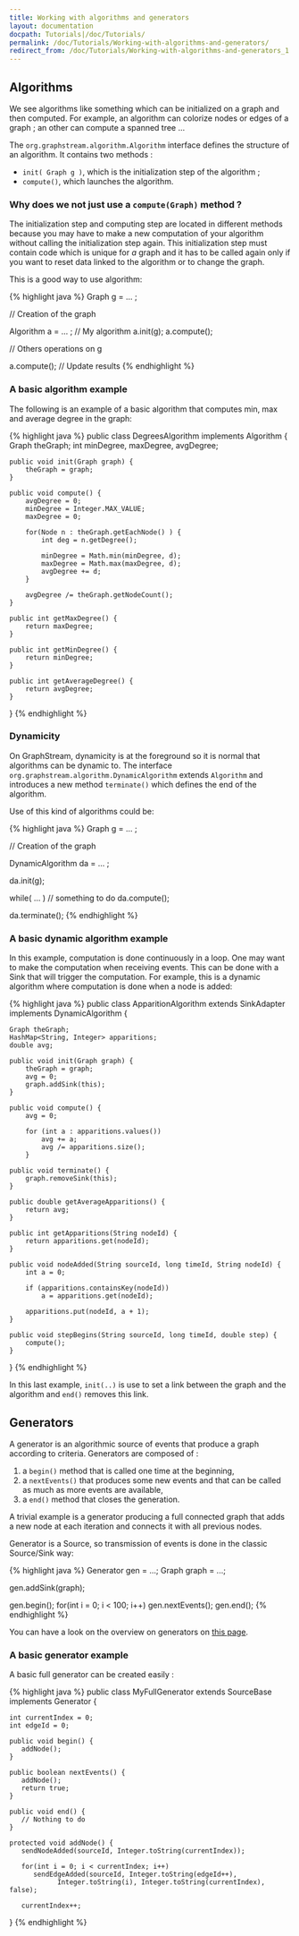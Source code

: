 ```yaml
---
title: Working with algorithms and generators
layout: documentation
docpath: Tutorials|/doc/Tutorials/
permalink: /doc/Tutorials/Working-with-algorithms-and-generators/
redirect_from: /doc/Tutorials/Working-with-algorithms-and-generators_1.0/
---
```


## Algorithms

We see algorithms like something which can be initialized on a graph and then
computed. For example, an algorithm can colorize nodes or edges of a graph ; an
other can compute a spanned tree ...

The ``org.graphstream.algorithm.Algorithm`` interface defines the structure of
an algorithm. It contains two methods :

* ``init( Graph g )``, which is the initialization step of the algorithm ;
* ``compute()``, which launches the algorithm.

### Why does we not just use a ``compute(Graph)`` method ?

The initialization step and computing step are located in different methods
because you may have to make a new computation of your algorithm without 
calling the initialization step again. This initialization step must contain code
which is unique for *a* graph and it has to be called again only if you want to reset
data linked to the algorithm or to change the graph.

This is a good way to use algorithm:

{% highlight java %}
 Graph g = ... ;

 // Creation of the graph

 Algorithm a = ... ; // My algorithm
 a.init(g);
 a.compute();

 // Others operations on g

 a.compute(); // Update results
{% endhighlight %}

### A basic algorithm example

The following is an example of a basic algorithm that computes min,
max and average degree in the graph:

{% highlight java %}
 public class DegreesAlgorithm implements Algorithm {
    Graph theGraph;
    int minDegree, maxDegree, avgDegree;
  
    public void init(Graph graph) {
        theGraph = graph; 
    }
  
    public void compute() {
        avgDegree = 0;
        minDegree = Integer.MAX_VALUE;
        maxDegree = 0;
  
        for(Node n : theGraph.getEachNode() ) {
            int deg = n.getDegree();
  
            minDegree = Math.min(minDegree, d);
            maxDegree = Math.max(maxDegree, d);
            avgDegree += d;
        }
  
        avgDegree /= theGraph.getNodeCount();
    }
  
    public int getMaxDegree() {
        return maxDegree;
    }
  
    public int getMinDegree() {
        return minDegree;
    }
  
    public int getAverageDegree() {
        return avgDegree;
    }
 }
{% endhighlight %}


### Dynamicity

On GraphStream, dynamicity is at the foreground so it is normal that algorithms
can be dynamic to. The interface ``org.graphstream.algorithm.DynamicAlgorithm``
extends ``Algorithm`` and introduces a new method ``terminate()`` which defines
the end of the algorithm.

Use of this kind of algorithms could be:

{% highlight java %}
 Graph g = ... ;

 // Creation of the graph

 DynamicAlgorithm da = ... ;
 
 da.init(g);

 while( ... ) // something to do
 	da.compute();

 da.terminate();
{% endhighlight %}


### A basic dynamic algorithm example

In this example, computation is done continuously in a loop. One may want to
make the computation when receiving events. This can be done with a Sink that
will trigger the computation. For example, this is a dynamic algorithm where
computation is done when a node is added:

{% highlight java %}
 public class ApparitionAlgorithm extends SinkAdapter implements
 		DynamicAlgorithm {
 
    Graph theGraph;
    HashMap<String, Integer> apparitions;
    double avg;
  
    public void init(Graph graph) {
        theGraph = graph;
        avg = 0;
        graph.addSink(this);
    }
  
    public void compute() {
        avg = 0;
  
        for (int a : apparitions.values())
            avg += a;
            avg /= apparitions.size();
        }
  
    public void terminate() {
        graph.removeSink(this);
    }
  
    public double getAverageApparitions() {
        return avg;
    }
  
    public int getApparitions(String nodeId) {
        return apparitions.get(nodeId);
    }
  
    public void nodeAdded(String sourceId, long timeId, String nodeId) {
        int a = 0;
  
        if (apparitions.containsKey(nodeId))
            a = apparitions.get(nodeId);
  
        apparitions.put(nodeId, a + 1);
    }
  
    public void stepBegins(String sourceId, long timeId, double step) {
        compute();
    }
  }
{% endhighlight %}

In this last example, ``init(..)`` is use to set a link between the graph and
the algorithm and ``end()`` removes this link.


## Generators

A generator is an algorithmic source of events that produce a graph according to
criteria. Generators are composed of :

1. a ``begin()`` method that is called one time at the beginning,
2. a ``nextEvents()`` that produces some new events and that can be called as much
   as more events are available,
3. a ``end()`` method that closes the generation.

A trivial example is a generator producing a full connected graph that adds a new
node at each iteration and connects it with all previous nodes.

Generator is a Source, so transmission of events is done in the classic Source/Sink
way:

{% highlight java %}
 Generator gen = ...;
 Graph graph = ...;
 
 gen.addSink(graph);
 
 gen.begin();
 for(int i = 0; i < 100; i++)
    gen.nextEvents();
 gen.end();
{% endhighlight %}

You can have a look on the overview on generators on 
[this page](/doc/Generators/Overview-of-generators_1.0/).


### A basic generator example

A basic full generator can be created easily :

{% highlight java %}
 public class MyFullGenerator extends SourceBase
       implements Generator {
 
    int currentIndex = 0;
    int edgeId = 0;

    public void begin() {
       addNode();
    }

    public boolean nextEvents() {
       addNode();
       return true;
    }
 
    public void end() {
       // Nothing to do
    }
 
    protected void addNode() {
       sendNodeAdded(sourceId, Integer.toString(currentIndex));
 
       for(int i = 0; i < currentIndex; i++)
          sendEdgeAdded(sourceId, Integer.toString(edgeId++), 
                Integer.toString(i), Integer.toString(currentIndex), false);
 
       currentIndex++;
 }
{% endhighlight %}

